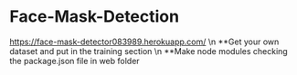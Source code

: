 # Face-Mask-Detection
https://face-mask-detector083989.herokuapp.com/
\n
**Get your own dataset and put in the training section
\n
**Make node modules checking the package.json file in web folder
